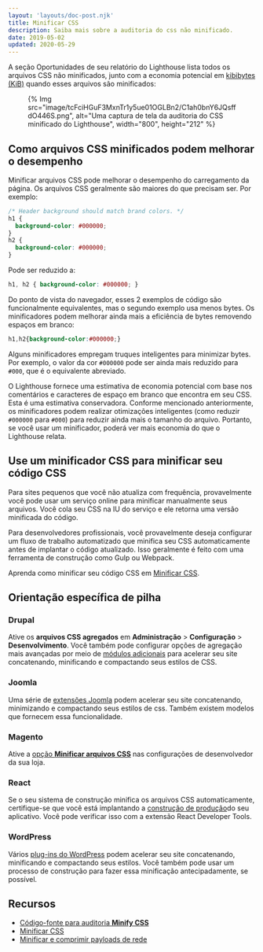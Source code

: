 ```yaml
---
layout: 'layouts/doc-post.njk'
title: Minificar CSS
description: Saiba mais sobre a auditoria do css não minificado.
date: 2019-05-02
updated: 2020-05-29
---
```


A seção Oportunidades de seu relatório do Lighthouse lista todos os arquivos CSS não minificados, junto com a economia potencial em [kibibytes (KiB)](https://en.wikipedia.org/wiki/Kibibyte) quando esses arquivos são minificados:

<figure>{% Img src="image/tcFciHGuF3MxnTr1y5ue01OGLBn2/C1ah0bnY6JQsffdO446S.png", alt="Uma captura de tela da auditoria do CSS minificado do Lighthouse", width="800", height="212" %}</figure>

## Como arquivos CSS minificados podem melhorar o desempenho

Minificar arquivos CSS pode melhorar o desempenho do carregamento da página. Os arquivos CSS geralmente são maiores do que precisam ser. Por exemplo:

```css
/* Header background should match brand colors. */
h1 {
  background-color: #000000;
}
h2 {
  background-color: #000000;
}
```

Pode ser reduzido a:

```css
h1, h2 { background-color: #000000; }
```

Do ponto de vista do navegador, esses 2 exemplos de código são funcionalmente equivalentes, mas o segundo exemplo usa menos bytes. Os minificadores podem melhorar ainda mais a eficiência de bytes removendo espaços em branco:

```css
h1,h2{background-color:#000000;}
```

Alguns minificadores empregam truques inteligentes para minimizar bytes. Por exemplo, o valor da cor `#000000` pode ser ainda mais reduzido para `#000`, que é o equivalente abreviado.

O Lighthouse fornece uma estimativa de economia potencial com base nos comentários e caracteres de espaço em branco que encontra em seu CSS. Esta é uma estimativa conservadora. Conforme mencionado anteriormente, os minificadores podem realizar otimizações inteligentes (como reduzir `#000000` para `#000`) para reduzir ainda mais o tamanho do arquivo. Portanto, se você usar um minificador, poderá ver mais economia do que o Lighthouse relata.

## Use um minificador CSS para minificar seu código CSS

Para sites pequenos que você não atualiza com frequência, provavelmente você pode usar um serviço online para minificar manualmente seus arquivos. Você cola seu CSS na IU do serviço e ele retorna uma versão minificada do código.

Para desenvolvedores profissionais, você provavelmente deseja configurar um fluxo de trabalho automatizado que minifica seu CSS automaticamente antes de implantar o código atualizado. Isso geralmente é feito com uma ferramenta de construção como Gulp ou Webpack.

Aprenda como minificar seu código CSS em [Minificar CSS](https://web.dev/minify-css/).

## Orientação específica de pilha

### Drupal

Ative os **arquivos CSS agregados** em **Administração** &gt; **Configuração** &gt; **Desenvolvimento**. Você também pode configurar opções de agregação mais avançadas por meio de [módulos adicionais](https://www.drupal.org/project/project_module?f%5B0%5D=&f%5B1%5D=&f%5B2%5D=im_vid_3%3A123&f%5B3%5D=&f%5B4%5D=sm_field_project_type%3Afull&f%5B5%5D=&f%5B6%5D=&text=css+aggregation&solrsort=iss_project_release_usage+desc&op=Search) para acelerar seu site concatenando, minificando e compactando seus estilos de CSS.

### Joomla

Uma série de [extensões Joomla](https://extensions.joomla.org/instant-search/?jed_live%5Bquery%5D=performance) podem acelerar seu site concatenando, minimizando e compactando seus estilos de css. Também existem modelos que fornecem essa funcionalidade.

### Magento

Ative a [opção **Minificar arquivos CSS**](https://devdocs.magento.com/guides/v2.3/performance-best-practices/configuration.html?itm_source=devdocs&itm_medium=search_page&itm_campaign=federated_search&itm_term=minify%20css%20files) nas configurações de desenvolvedor da sua loja.

### React

Se o seu sistema de construção minifica os arquivos CSS automaticamente, certifique-se que você está implantando a [construção de produção](https://reactjs.org/docs/optimizing-performance.html#use-the-production-build)do seu aplicativo. Você pode verificar isso com a extensão React Developer Tools.

### WordPress

Vários [plug-ins do WordPress](https://wordpress.org/plugins/search/minify+css/) podem acelerar seu site concatenando, minificando e compactando seus estilos. Você também pode usar um processo de construção para fazer essa minificação antecipadamente, se possível.

## Recursos

- [Código-fonte para auditoria **Minify CSS**](https://github.com/GoogleChrome/lighthouse/blob/master/lighthouse-core/audits/byte-efficiency/unminified-css.js)
- [Minificar CSS](https://web.dev/minify-css/)
- [Minificar e comprimir payloads de rede](https://web.dev/reduce-network-payloads-using-text-compression/)
